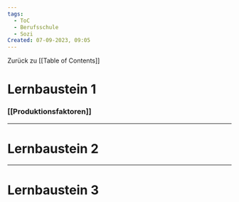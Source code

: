```yaml
---
tags:
  - ToC
  - Berufsschule
  - Sozi
Created: 07-09-2023, 09:05
---
```

Zurück zu [[Table of Contents]]
# Lernbaustein 1
### [[Produktionsfaktoren]]


<hr>

# Lernbaustein 2


<hr>

# Lernbaustein 3

